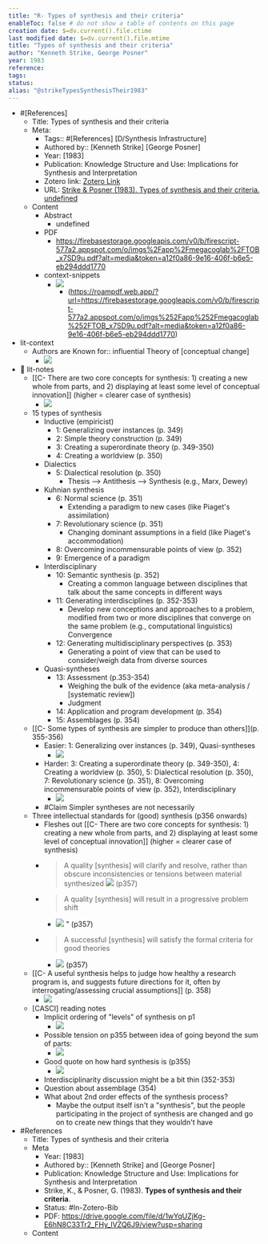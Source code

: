 ```yaml
---
title: "R- Types of synthesis and their criteria"
enableToc: false # do not show a table of contents on this page
creation date: $=dv.current().file.ctime
last modified date: $=dv.current().file.mtime
title: "Types of synthesis and their criteria"
author: "Kenneth Strike, George Posner"
year: 1983
reference: 
tags: 
status: 
alias: "@strikeTypesSynthesisTheir1983"
---
```



- #[References]
    - Title: Types of synthesis and their criteria
    - Meta:
        - Tags:: #[References] [D/Synthesis Infrastructure]
        - Authored by:: [Kenneth Strike] [George Posner] 
        - Year: [1983]
        - Publication: Knowledge Structure and Use: Implications for Synthesis and Interpretation
        - Zotero link: [Zotero Link](zotero://select/items/1_9X3LWKGH)
        - URL: [Strike & Posner (1983). Types of synthesis and their criteria. undefined](undefined)
    - Content
        - Abstract
            - undefined
        - PDF
            - https://firebasestorage.googleapis.com/v0/b/firescript-577a2.appspot.com/o/imgs%2Fapp%2Fmegacoglab%2FTOB_x7SD9u.pdf?alt=media&token=a12f0a86-9e16-406f-b6e5-eb294ddd1770
        - context-snippets
            -  ![](https://firebasestorage.googleapis.com/v0/b/roampdf.appspot.com/o/public%2Fimages%2F1612374725490.png?alt=media&token=ca0d7c4c-f9ca-4d3c-a73b-139a74a3e05a)
                - (https://roampdf.web.app/?url=https://firebasestorage.googleapis.com/v0/b/firescript-577a2.appspot.com/o/imgs%252Fapp%252Fmegacoglab%252FTOB_x7SD9u.pdf?alt=media&token=a12f0a86-9e16-406f-b6e5-eb294ddd1770)
- lit-context
    - Authors are Known for:: influential Theory of [conceptual change]
        - ![](https://firebasestorage.googleapis.com/v0/b/firescript-577a2.appspot.com/o/imgs%2Fapp%2Fmegacoglab%2FnWtNBcd4SY?alt=media&token=ba704bc5-ba7c-42f0-9fea-1cb55d60cc30)
- 📝 lit-notes
    - [[C- There are two core concepts for synthesis: 1) creating a new whole from parts, and 2) displaying at least some level of conceptual innovation]] (higher = clearer case of synthesis)
        -  ![](https://firebasestorage.googleapis.com/v0/b/roampdf.appspot.com/o/public%2Fimages%2F1612374725490.png?alt=media&token=ca0d7c4c-f9ca-4d3c-a73b-139a74a3e05a)
    - 15 types of synthesis
        - Inductive (empiricist)
            - 1: Generalizing over instances (p. 349)
            - 2: Simple theory construction (p. 349)
            - 3: Creating a superordinate theory (p. 349-350)
            - 4: Creating a worldview (p. 350)
        - Dialectics
            - 5: Dialectical resolution (p. 350)
                - Thesis --> Antithesis --> Synthesis (e.g., Marx, Dewey)
        - Kuhnian synthesis
            - 6: Normal science (p. 351)
                - Extending a paradigm to new cases (like Piaget's assimilation)
            - 7: Revolutionary science (p. 351)
                - Changing dominant assumptions in a field (like Piaget's accommodation)
            - 8: Overcoming incommensurable points of view (p. 352)
            - 9: Emergence of a paradigm
        - Interdisciplinary
            - 10: Semantic synthesis (p. 352)
                - Creating a common language between disciplines that talk about the same concepts in different ways
            - 11: Generating interdisciplines (p. 352-353)
                - Develop new conceptions and approaches to a problem, modified from two or more disciplines that converge on the same problem (e.g., computational linguistics) Convergence
            - 12: Generating multidisciplinary perspectives (p. 353)
                - Generating a point of view that can be used to consider/weigh data from diverse sources
        - Quasi-syntheses
            - 13: Assessment (p.353-354)
                - Weighing the bulk of the evidence (aka meta-analysis / [systematic review])
                - Judgment
            - 14: Application and program development (p. 354)
            - 15: Assemblages (p. 354)
    - [[C- Some types of synthesis are simpler to produce than others]](p. 355-356)
        - Easier: 1: Generalizing over instances (p. 349), Quasi-syntheses
            - ![](https://firebasestorage.googleapis.com/v0/b/firescript-577a2.appspot.com/o/imgs%2Fapp%2Fmegacoglab%2FON6DPVtEP7?alt=media&token=40c651d5-99c6-4d83-9b19-3b144e8f7bcf)
        - Harder: 3: Creating a superordinate theory (p. 349-350), 4: Creating a worldview (p. 350), 5: Dialectical resolution (p. 350), 7: Revolutionary science (p. 351), 8: Overcoming incommensurable points of view (p. 352), Interdisciplinary
            - ![](https://firebasestorage.googleapis.com/v0/b/firescript-577a2.appspot.com/o/imgs%2Fapp%2Fmegacoglab%2FagqYSANtmB?alt=media&token=b7c66a7a-ee69-4927-bec0-894a77d1f350)
        - #Claim Simpler syntheses are not necessarily 
    - Three intellectual standards for (good) synthesis (p356 onwards)
        - Fleshes out [[C- There are two core concepts for synthesis: 1) creating a new whole from parts, and 2) displaying at least some level of conceptual innovation]] (higher = clearer case of synthesis)
        - > A quality [synthesis] will clarify and resolve, rather than obscure inconsistencies or tensions between material synthesized
            ![](https://firebasestorage.googleapis.com/v0/b/firescript-577a2.appspot.com/o/imgs%2Fapp%2Fmegacoglab%2FwVfN0OkrPc?alt=media&token=4c987e60-8f2a-422b-89f7-74d652f4aefd) (p357)
        - > A quality [synthesis] will result in a progressive problem shift
            - ![](https://firebasestorage.googleapis.com/v0/b/firescript-577a2.appspot.com/o/imgs%2Fapp%2Fmegacoglab%2FmkZPSRtGTx?alt=media&token=8c9c4e90-6a91-4922-b18e-059a08d6a0d6) " (p357)
        - > A successful [synthesis] will satisfy the formal criteria for good theories
            - ![](https://firebasestorage.googleapis.com/v0/b/firescript-577a2.appspot.com/o/imgs%2Fapp%2Fmegacoglab%2FU-AqM6BweT?alt=media&token=617cad8f-8247-46e7-8037-24547e6a585c) (p357)
    - [[C- A useful synthesis helps to judge how healthy a research program is, and suggests future directions for it, often by interrogating/assessing crucial assumptions]] (p. 358)
        - ![](https://firebasestorage.googleapis.com/v0/b/firescript-577a2.appspot.com/o/imgs%2Fapp%2Fmegacoglab%2FyMROHnwTRn?alt=media&token=b9c4f60c-cc7c-40f0-8e4f-e3c7c2f5b528)
    - [CASCI] reading notes
        - Implicit ordering of "levels" of synthesis on p1
            - ![](https://firebasestorage.googleapis.com/v0/b/firescript-577a2.appspot.com/o/imgs%2Fapp%2Fmegacoglab%2FwoCuGbE3Uk?alt=media&token=fed22608-c668-4746-b74e-e56446bc5d78)
        - Possible tension on p355 between idea of going beyond the sum of parts:
            - ![](https://firebasestorage.googleapis.com/v0/b/firescript-577a2.appspot.com/o/imgs%2Fapp%2Fmegacoglab%2FO-o1z8_sVS?alt=media&token=39a00cda-e8a9-45c1-93ba-ee683a1887b4)
        - Good quote on how hard synthesis is (p355)
            - ![](https://firebasestorage.googleapis.com/v0/b/firescript-577a2.appspot.com/o/imgs%2Fapp%2Fmegacoglab%2FRk0egY9lYe?alt=media&token=633509f9-9d46-4b3e-b5fa-6192105e57d0)
        - Interdisciplinarity discussion might be a bit thin (352-353)
        - Question about assemblage (354)
        - What about 2nd order effects of the synthesis process?
            - Maybe the output itself isn't a "synthesis", but the people participating in the project of synthesis are changed and go on to create new things that they wouldn't have
- #References
    - Title: Types of synthesis and their criteria
    - Meta
        - Year: [1983]
        - Authored by:: [Kenneth Strike] and [George Posner]
        - Publication: Knowledge Structure and Use: Implications for Synthesis and Interpretation
        - Strike, K., & Posner, G. (1983). __Types of synthesis and their criteria__.
        - Status: #In-Zotero-Bib
        - PDF: https://drive.google.com/file/d/1wYqUZjKg-E6hN8C33Tr2_FHy_lVZQ6J9/view?usp=sharing
    - Content


